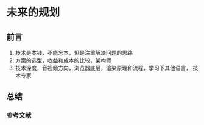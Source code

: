 # 未来的规划

## 前言

1. 技术是本钱，不能忘本，但是注重解决问题的思路
2. 方案的选型，收益和成本的比较，架构师
3. 技术深度，音视频方向，浏览器底层，渲染原理和流程，学习下其他语言， 技术专家

## 总结

### 参考文献
